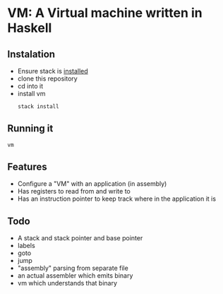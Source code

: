 # VM: A Virtual machine written in Haskell

## Instalation
* Ensure stack is [installed](https://docs.haskellstack.org/en/stable/install_and_upgrade/)
* clone this repository
* cd into it
* install vm
  ```bash
  stack install
  ```
  
## Running it
   ```bash
   vm
   ```

## Features
* Configure a "VM" with an application (in assembly)
* Has registers to read from and write to
* Has an instruction pointer to keep track where in the application it is

## Todo
* A stack and stack pointer and base pointer
* labels
* goto
* jump
* "assembly" parsing from separate file
* an actual assembler which emits binary
* vm which understands that binary
